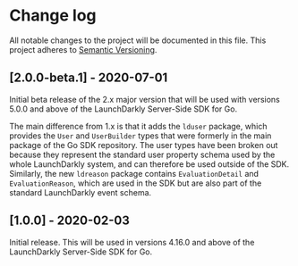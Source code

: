 # Change log

All notable changes to the project will be documented in this file. This project adheres to [Semantic Versioning](http://semver.org).

## [2.0.0-beta.1] - 2020-07-01

Initial beta release of the 2.x major version that will be used with versions 5.0.0 and above of the LaunchDarkly Server-Side SDK for Go.

The main difference from 1.x is that it adds the `lduser` package, which provides the `User` and `UserBuilder` types that were formerly in the main package of the Go SDK repository. The user types have been broken out because they represent the standard user property schema used by the whole LaunchDarkly system, and can therefore be used outside of the SDK. Similarly, the new `ldreason` package contains `EvaluationDetail` and `EvaluationReason`, which are used in the SDK but are also part of the standard LaunchDarkly event schema.

## [1.0.0] - 2020-02-03
Initial release. This will be used in versions 4.16.0 and above of the LaunchDarkly Server-Side SDK for Go.
